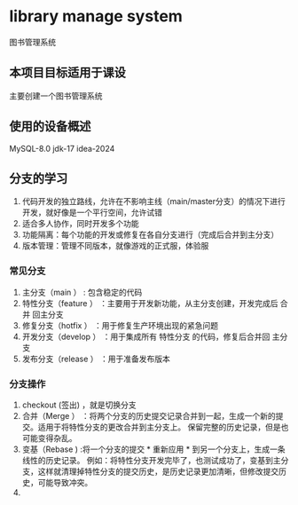 # library manage system

图书管理系统

## 本项目目标适用于课设
主要创建一个图书管理系统



## 使用的设备概述
MySQL-8.0
jdk-17
idea-2024


## 分支的学习
1. 代码开发的独立路线，允许在不影响主线（main/master分支）的情况下进行开发，就好像是一个平行空间，允许试错
2. 适合多人协作，同时开发多个功能
3. 功能隔离：每个功能的开发或修复在各自分支进行（完成后合并到主分支）
4. 版本管理：管理不同版本，就像游戏的正式服，体验服

### 常见分支
1. 主分支（main ） : 包含稳定的代码
2. 特性分支（feature ） ：主要用于开发新功能，从主分支创建，开发完成后 合并 回主分支
3. 修复分支（hotfix ） ：用于修复生产环境出现的紧急问题
4. 开发分支（develop ） ：用于集成所有 特性分支 的代码，修复后合并回 主分支
5. 发布分支（release ） ：用于准备发布版本

### 分支操作
1. checkout (签出) ，就是切换分支
2. 合并（Merge ） ：将两个分支的历史提交记录合并到一起，生成一个新的提交。适用于将特性分支的更改合并到主分支上。
   保留完整的历史记录，但是也可能变得杂乱。
3. 变基（Rebase ) :将一个分支的提交 * 重新应用 * 到另一个分支上，生成一条线性的历史记录。
   例如：将特性分支开发完毕了，也测试成功了，变基到主分支，这样就清理掉特性分支的提交历史，是历史记录更加清晰，但修改提交历史，可能导致冲突。
4. 
